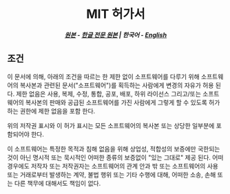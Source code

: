 <div align="center">

# MIT 허가서

##### [원본](https://opensource.org/licenses/MIT) - [한글 전문 원본](https://www.oss.kr/oss_guide/show/fe262402-e9dd-41fd-96f9-0ac5e672a54c?page=32) | **한국어** - [English](../ENG/MIT.md)

</div>

## 조건

이 문서에 의해, 아래의 조건을 따르는 한 제한 없이 소프트웨어를 다루기
위해 소프트웨어의 복사본과 관련된 문서("소프트웨어")를 획득하는
사람에게 변경의 자유가 허용 된다. 제한 없음은 사용, 복제, 수정, 통합,
공포, 배포, 하위 라이선스 그리고/또는 소프트웨어의 복사본의 판매와
공급된 소프트웨어를 가진 사람에게 그렇게 할 수 있도록 허가하는 권한에
제한 없음을 포함 한다.

위의 저작권 표시와 이 허가 표시는 모든 소프트웨어의 복사본 또는 상당한
일부분에 포함되어야 한다.

이 소프트웨어는 특정한 목적과 침해 없음을 위해 상업성, 적합성의
보증에만 국한되는 것이 아닌 명시적 또는 묵시적인 어떠한 종류의 보증없이
"있는 그대로" 제공 된다. 어떠 경우에도 저작자 또는 저작권자는
소프트웨어의 관계 안과 밖 또는 소프트웨어의 사용 또는 거래로부터
발생하는 계약, 불법 행위 또는 기타 수행에 대해, 어떠한 소송, 손해 또는
다른 책무에 대해서도 책임이 없다.
